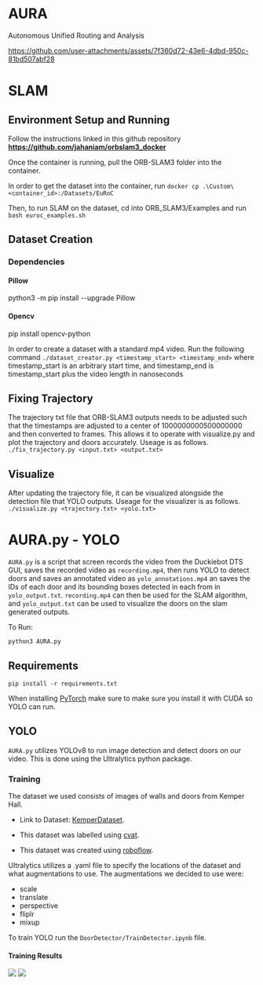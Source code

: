 # AURA
Autonomous Unified Routing and Analysis


https://github.com/user-attachments/assets/7f360d72-43e6-4dbd-950c-81bd507abf28


# SLAM
## Environment Setup and Running
Follow the instructions linked in this github repository **https://github.com/jahaniam/orbslam3_docker**

Once the container is running, pull the ORB-SLAM3 folder into the container.

In order to get the dataset into the container, run ```docker cp .\Custom\ <container_id>:/Datasets/EuRoC```

Then, to run SLAM on the dataset, cd into ORB_SLAM3/Examples and run ```bash euroc_examples.sh```
## Dataset Creation
### Dependencies
#### Pillow
python3 -m pip install --upgrade Pillow

#### Opencv
pip install opencv-python

In order to create a dataset with a standard mp4 video. Run the following command
```./dataset_creator.py <timestamp_start> <timestamp_end>```
where timestamp_start is an arbitrary start time, and timestamp_end is timestamp_start plus the video length in nanoseconds

## Fixing Trajectory
The trajectory txt file that ORB-SLAM3 outputs needs to be adjusted such that the timestamps are adjusted to a center of 1000000000500000000 and then converted to frames. This allows it to operate with visualize.py and plot the trajectory and doors accurately. Useage is as follows.
```./fix_trajectory.py <input.txt> <output.txt>```

## Visualize
After updating the trajectory file, it can be visualized alongside the detection file that YOLO outputs. Useage for the visualizer is as follows.
```./visualize.py <trajectory.txt> <yolo.txt>```



# AURA.py - YOLO
`AURA.py` is a script that screen records the video from the Duckiebot DTS GUI, saves the recorded video as `recording.mp4`, then runs YOLO to detect doors and saves an annotated video as `yolo_annotations.mp4` an saves the IDs of each door and its bounding boxes detected in each from in `yolo_output.txt`. `recording.mp4` can then be used for the SLAM algorithm, and `yolo_output.txt` can be used to visualize the doors on the slam generated outputs.

To Run:
```
python3 AURA.py
```

## Requirements
```
pip install -r requirements.txt
```

When installing [PyTorch](https://link-url-here.org) make sure to make sure you install it with CUDA so YOLO can run.


## YOLO
`AURA.py` utilizes YOLOv8 to run image detection and detect doors on our video. This is done using the Ultralytics python package.

### Training
The dataset we used consists of images of walls and doors from Kemper Hall.
- Link to Dataset: [KemperDataset](https://drive.google.com/drive/folders/1596j4mNN_Z476sYonWvuGMJGITzvpEpl?usp=sharing).

- This dataset was labelled using [cvat](https://www.cvat.ai/).
- This dataset was created using [roboflow](https://app.roboflow.com/).

Ultralytics utilizes a .yaml file to specify the locations of the dataset and what augmentations to use. The augmentations we decided to use were:
- scale
- translate
- perspective
- fliplr
- mixup

To train YOLO run the `DoorDetector/TrainDetector.ipynb` file.

#### Training Results
![](./TrainingStats/confusion_matrix.png)
![](./TrainingStats/results.png)

